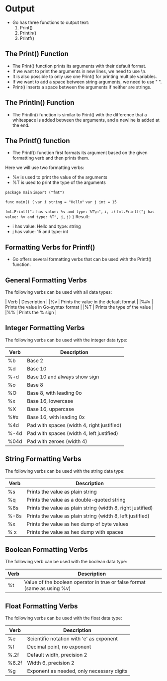 # Output

- Go has three functions to output text:
    1. Print()
    2. Println()
    3. Printf()

## The Print() Function
- The Print() function prints its arguments with their default format.
- If we want to print the arguments in new lines, we need to use \n.
- It is also possible to only use one Print() for printing multiple variables.
- If we want to add a space between string arguments, we need to use " ".
- Print() inserts a space between the arguments if neither are strings.

## The Println() Function
- The Println() function is similar to Print() with the difference that a whitespace is added between the arguments, and a newline is added at the end.
  
## The Printf() function 
- The Printf() function first formats its argument based on the given formatting verb and then prints them.

Here we will use two formatting verbs:

- %v is used to print the value of the arguments
- %T is used to print the type of the arguments

`package main`
`import ("fmt")`

`func main() {`
  `var i string = "Hello"`
  `var j int = 15`

  `fmt.Printf("i has value: %v and type: %T\n",` `i, i)`
  `fmt.Printf("j has value: %v and type: %T", j,` `j)`
`}`
Result:
- i has value: Hello and type: string
- j has value: 15 and type: int

## Formatting Verbs for Printf()
- Go offers several formatting verbs that can be used with the Printf() function.
  
## General Formatting Verbs
The following verbs can be used with all data types:

| Verb	| Description |
|%v	    |  Prints the value in the default format |
|%#v    |	Prints the value in Go-syntax format |
|%T     |	Prints the type of the value |
|%%     |	Prints the % sign |

## Integer Formatting Verbs
The following verbs can be used with the integer data type:

|Verb	| Description |
| --- | --- |
|%b |	Base 2 |
|%d |	Base 10 |
|%+d | 	Base 10 and always show sign |
|%o |	Base 8 |
|%O |	Base 8, with leading 0o |
|%x |	Base 16, lowercase |
|%X |	Base 16, uppercase |
|%#x |	Base 16, with leading 0x |
|%4d |	Pad with spaces (width 4, right justified) |
|%-4d |	Pad with spaces (width 4, left justified) |
|%04d |	Pad with zeroes (width 4) |

## String Formatting Verbs
The following verbs can be used with the string data type:

|Verb |	Description |
| --- | --- |
|%s |	Prints the value as plain string |
|%q |	Prints the value as a double-quoted string |
|%8s |	Prints the value as plain string (width 8, right justified) |
|%-8s |	Prints the value as plain string (width 8, left justified) |
|%x |	Prints the value as hex dump of byte values |
|% x |	Prints the value as hex dump with spaces |

## Boolean Formatting Verbs
The following verb can be used with the boolean data type:

| Verb |	Description |
| --- | --- |
| %t | 	Value of the boolean operator in true or false format (same as using %v) |

## Float Formatting Verbs
The following verbs can be used with the float data type:

| Verb |	Description |
| --- | --- |
| %e |	Scientific notation with 'e' as exponent |
| %f |	Decimal point, no exponent |
| %.2f |	Default width, precision 2 |
| %6.2f |	Width 6, precision 2 |
| %g |	Exponent as needed, only necessary digits |